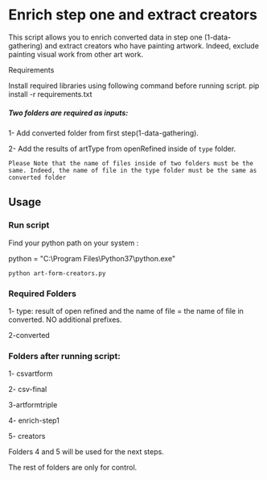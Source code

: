 # Enrich step one and extract creators
This script allows you to enrich converted data in step one (1-data-gathering)
and extract creators who have painting artwork. Indeed, exclude painting visual work from other art work.

Requirements

Install required libraries using following command before running script. pip install -r requirements.txt

##### Two folders are required as inputs:

1- Add converted folder from first step(1-data-gathering).

2- Add the results of artType from openRefined inside of `type` folder.

`Please Note that the name of files inside of two folders must be the same.
Indeed, the name of file in the type folder must be the same as converted folder `

## Usage

### Run script

Find your python path on your system :

python = "C:\Program Files\Python37\python.exe"

`python art-form-creators.py`

### Required Folders

1- type: result of open refined and the name of file = the name of file in converted. NO additional prefixes.

2-converted

### Folders after running script:

1- csvartform

2- csv-final

3-artformtriple

4- enrich-step1

5- creators

Folders 4 and 5 will be used for the next steps.

The rest of folders are only for control.



